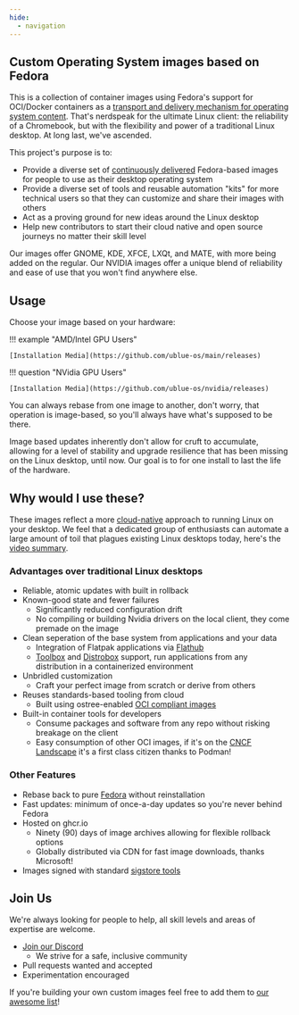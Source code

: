 ```yaml
---
hide:
  - navigation
---
```


## Custom Operating System images based on Fedora

This is a collection of container images using Fedora's support for OCI/Docker containers as a [transport and delivery mechanism for operating system content](https://fedoraproject.org/wiki/Changes/OstreeNativeContainerStable). That's nerdspeak for the ultimate Linux client: the reliability of a Chromebook, but with the flexibility and power of a traditional Linux desktop. At long last, we've ascended. 

This project's purpose is to:

- Provide a diverse set of [continuously delivered](https://en.wikipedia.org/wiki/Continuous_delivery) Fedora-based images for people to use as their desktop operating system
- Provide a diverse set of tools and reusable automation "kits" for more technical users so that they can customize and share their images with others
- Act as a proving ground for new ideas around the Linux desktop
- Help new contributors to start their cloud native and open source journeys no matter their skill level

Our images offer GNOME, KDE, XFCE, LXQt, and MATE, with more being added on the regular. Our NVIDIA images offer a unique blend of reliability and ease of use that you won't find anywhere else.

## Usage

Choose your image based on your hardware:

!!! example "AMD/Intel GPU Users"

    [Installation Media](https://github.com/ublue-os/main/releases)

!!! question "NVidia GPU Users"

    [Installation Media](https://github.com/ublue-os/nvidia/releases) 

You can always rebase from one image to another, don't worry, that operation is image-based, so you'll always have what's supposed to be there. 

Image based updates inherently don't allow for cruft to accumulate, allowing for a level of stability and upgrade resilience that has been missing on the Linux desktop, until now. 
Our goal is to for one install to last the life of the hardware.

## Why would I use these?

These images reflect a more [cloud-native](https://www.youtube.com/watch?v=vZ1LRe_foJY) approach to running Linux on your desktop. We feel that a dedicated group of enthusiasts can automate a large amount of toil that plagues existing Linux desktops today, here's the [video summary](https://www.youtube.com/watch/X8h304Jp9N8?t=435).

### Advantages over traditional Linux desktops 

- Reliable, atomic updates with built in rollback
- Known-good state and fewer failures
    - Significantly reduced configuration drift
    - No compiling or building Nvidia drivers on the local client, they come premade on the image
- Clean seperation of the base system from applications and your data
    - Integration of Flatpak applications via [Flathub](https://flathub.org/home)
    - [Toolbox](https://github.com/containers/toolbox) and [Distrobox](https://github.com/89luca89/distrobox) support, run applications from any distribution in a containerized environment 
- Unbridled customization
    - Craft your perfect image from scratch or derive from others   
- Reuses standards-based tooling from cloud
    - Built using ostree-enabled [OCI compliant images](https://opencontainers.org/) 
- Built-in container tools for developers
    - Consume packages and software from any repo without risking breakage on the client
    - Easy consumption of other OCI images, if it's on the [CNCF Landscape](https://landscape.cncf.io/) it's a first class citizen thanks to Podman!

### Other Features

- Rebase back to pure [Fedora](https://getfedora.org/en/) without reinstallation
- Fast updates: minimum of once-a-day updates so you're never behind Fedora
- Hosted on ghcr.io
    - Ninety (90) days of image archives allowing for flexible rollback options  
    - Globally distributed via CDN for fast image downloads, thanks Microsoft!
- Images signed with standard [sigstore tools](https://www.sigstore.dev/)

## Join Us

We're always looking for people to help, all skill levels and areas of expertise are welcome.

- [Join our Discord](https://discord.gg/WEu6BdFEtp)
  - We strive for a safe, inclusive community   
- Pull requests wanted and accepted
- Experimentation encouraged

If you're building your own custom images feel free to add them to [our awesome list](https://github.com/ublue-os/awesome-custom-images)!
